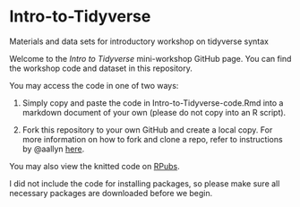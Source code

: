 # Intro-to-Tidyverse
Materials and data sets for introductory workshop on tidyverse syntax

Welcome to the _Intro to Tidyverse_ mini-workshop GitHub page. You can find the workshop code and dataset in this repository. 

You may access the code in one of two ways: 
1) Simply copy and paste the code in Intro-to-Tidyverse-code.Rmd into a markdown document of your own (please do not copy into an R script). 

2) Fork this repository to your own GitHub and create a local copy. For more information on how to fork and clone a repo, refer to instructions by @aallyn [here](https://github.com/LGCarlson/Lab-Management/blob/master/WeeklyMeetingsInstructions.md). 

You may also view the knitted code on [RPubs](http://rpubs.com/lgcarlson/tidyverseminiworkshop). 

I did not include the code for installing packages, so please make sure all necessary packages are downloaded before we begin. 
